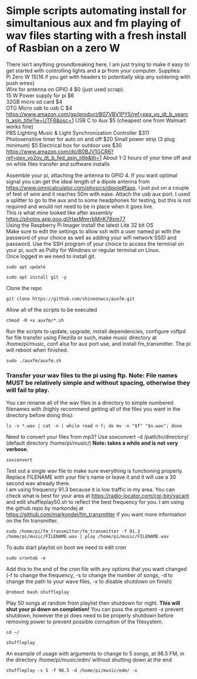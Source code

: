 # Simple scripts automating install for simultanious aux and fm playing of wav files starting with a fresh install of Rasbian on a zero W  
There isn't anything groundbreaking here, I am just trying to make it easy to get started with controlling lights and a pi from your computer.
Supplies:  
Pi Zero W $15 ($16 if you get with headers to potentially skip any soldering with push wires)  
Wire for antenna on GPIO 4 $0 (just used scrap).  
15 W Power supply for pi $6  
32GB micro sd card $4  
OTG Micro usb to usb C $4 https://www.amazon.com/gp/product/B07VBV1PY5/ref=ppx_yo_dt_b_search_asin_title?ie=UTF8&psc=1
USB C to Aux $5 (cheapest one from Walmart works fine)  
PBS Lighting Music & Light Synchronization Controller $311  
Photosensitive timer for auto on and off $20
Small power strip (3 plug minimum) $5
Electrical box for outdoor use $30 https://www.amazon.com/dp/B0BJV1GCR6?ref=ppx_yo2ov_dt_b_fed_asin_title&th=1
About 1-2 hours of your time off and on while files transfer and software installs  

Assemble your pi, attaching the antenna to GPIO 4. If you want optimal signal you can get the ideal length of a dipole antenna from https://www.omnicalculator.com/physics/dipole#faqs. I just put on a couple of feet of wire and it reaches 50m with ease. Attach the usb aux port. I used a splitter to go to the aux and to some headphones for testing, but this is not required and would not need to be in place when it goes live.  
This is what mine looked like after assembly https://photos.app.goo.gl/HasMmrrbMnK78xm77  
Using the Raspberry Pi Imager install the latest Lite 32 bit OS  
Make sure to edit the settings to allow ssh with a user named pi with the password of your choice as well as adding your wifi network SSID and password.
Use the SSH program of your choice to access the terminal on your pi, such as Putty for Windows or regular terminal on Linux.  
Once logged in we need to install git.
```
sudo apt update
```
```
sudo apt install git -y
```

Clone the repo  
```
git clone https://github.com/shineonwcs/auxfm.git  
```
Allow all of the scripts to be executed  
```
chmod -R +x auxfm/*.sh
```
Run the scripts to update, upgrade, install dependencies, configure vsftpd for file transfer using Filezilla or such, make music directory at /home/pi/music, conf alsa for aux port use, and install fm_transmitter. The pi will reboot when finished.  
```
sudo ./auxfm/auxfm.sh
```
### Transfer your wav files to the pi using ftp. **Note: File names MUST be relatively simple and without spacing, otherwise they will fail to play.**  
You can rename all of the wav files in a directory to simple numbered filenames with (highly recommend getting all of the files you want in the directory before doing this):
```
ls -v *.wav | cat -n | while read n f; do mv -n "$f" "$n.wav"; done
```
Need to convert your files from mp3? Use soxconvert -d /path/to/directory/ (default directory /home/pi/music/) **Note: takes a while and is not very verbose.**
```
soxconvert
```
Test out a single wav file to make sure everything is functioning properly. Replace FILENAME with your file's name or leave it and it will use a 30 second wav already there.  
I am using frequency 91.3 because it is low traffic in my area. You can check what is best for your area at https://radio-locator.com/cgi-bin/vacant and edit shuffleplay50.sh to reflect the best frequency for you.  I am using the github repo by markondej at https://github.com/markondej/fm_transmitter if you want more information on the fm transmitter.
```
sudo /home/pi/fm_transmitter/fm_transmitter -f 91.3 /home/pi/music/FILENAME.wav | play /home/pi/music/FILENAME.wav
```
To auto start playlist on boot we need to edit cron  
```
sudo crontab -e
```
Add this to the end of the cron file with any options that you want changed (-f to change the frequency, -s to change the number of songs, -d to change the path to your wave files, -x to disable shutdown on finish)   
```
@reboot bash shuffleplay
```
Play 50 songs at random from playlist then shutdown for night. 
**This will shut your pi down on completion!** You can pass the argument -x prevent shutdown, however the pi does need to be properly shutdown before removing power to prevent possible corruption of the filesystem.
```
cd ~/
```
```
shuffleplay  
```
An example of usage with arguments to change to 5 songs, at 98.5 FM, in the directory /home/pi/music/edm/ without shutting down at the end  
```
shuffleplay -s 5 -f 98.5 -d /home/pi/music/edm/ -x
```

